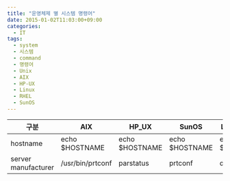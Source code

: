 ```yaml
---
title: "운영체제 별 시스템 명령어"
date: 2015-01-02T11:03:00+09:00
categories:
  - IT
tags:
  - system
  - 시스템
  - command
  - 명령어
  - Unix
  - AIX
  - HP-UX
  - Linux
  - RHEL
  - SunOS
---
```


|구분|AIX|HP_UX|SunOS|Linux(RHEL)|
|---|---|---|---|---|
|hostname|echo $HOSTNAME|echo $HOSTNAME|echo $HOSTNAME|echo $HOSTNAME|
|server manufacturer|/usr/bin/prtconf|parstatus|prtconf|dmesg|grep "DMI:"|

